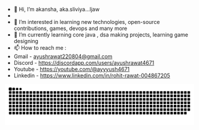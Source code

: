 - 👋 Hi, I’m akansha, aka.sliviya...ljaw
- 
- 👀 I’m interested in learning new technologies, open-source contributions, games, devops and many more
- 🌱 I’m currently learning core java , dsa making projects, learning game designing
- 📫 How to reach me :
-  Gmail      -   ayushrawat220804@gmail.com
-  Discord    -   https://discordapp.com/users/ayushrawat4671
-  Youtube    -   https://youtube.com/@ayyyush4671
-  Linkedin   -   https://www.linkedin.com/in/rohit-rawat-004867205
<picture>
  <source
    media="(prefers-color-scheme: dark)"
    srcset="https://raw.githubusercontent.com/platane/snk/output/github-contribution-grid-snake-dark.svg"
  />
  <source
    media="(prefers-color-scheme: light)"
    srcset="https://raw.githubusercontent.com/platane/snk/output/github-contribution-grid-snake.svg"
  />
  <img
    alt="github contribution grid snake animation"
    src="https://raw.githubusercontent.com/platane/snk/output/github-contribution-grid-snake.svg"
  />
</picture>



<!---
ayushrawat220804/ayushrawat220804 is a ✨ special ✨ repository because its `README.md` (this file) appears on your GitHub profile.
You can click the Preview link to take a look at your changes.
--->
